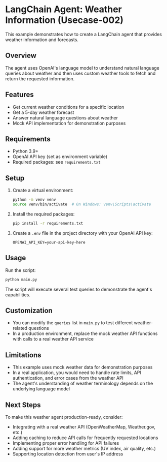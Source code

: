 # LangChain Agent: Weather Information (Usecase-002)

This example demonstrates how to create a LangChain agent that provides weather information and forecasts.

## Overview

The agent uses OpenAI's language model to understand natural language queries about weather and then uses custom weather tools to fetch and return the requested information.

## Features

- Get current weather conditions for a specific location
- Get a 5-day weather forecast
- Answer natural language questions about weather
- Mock API implementation for demonstration purposes

## Requirements

- Python 3.9+
- OpenAI API key (set as environment variable)
- Required packages: see `requirements.txt`

## Setup

1. Create a virtual environment:
   ```bash
   python -m venv venv
   source venv/bin/activate  # On Windows: venv\Scripts\activate
   ```

2. Install the required packages:
   ```bash
   pip install -r requirements.txt
   ```

3. Create a `.env` file in the project directory with your OpenAI API key:
   ```
   OPENAI_API_KEY=your-api-key-here
   ```

## Usage

Run the script:
```bash
python main.py
```

The script will execute several test queries to demonstrate the agent's capabilities.

## Customization

- You can modify the `queries` list in `main.py` to test different weather-related questions
- In a production environment, replace the mock weather API functions with calls to a real weather API service

## Limitations

- This example uses mock weather data for demonstration purposes
- In a real application, you would need to handle rate limits, API authentication, and error cases from the weather API
- The agent's understanding of weather terminology depends on the underlying language model

## Next Steps

To make this weather agent production-ready, consider:
- Integrating with a real weather API (OpenWeatherMap, Weather.gov, etc.)
- Adding caching to reduce API calls for frequently requested locations
- Implementing proper error handling for API failures
- Adding support for more weather metrics (UV index, air quality, etc.)
- Supporting location detection from user's IP address